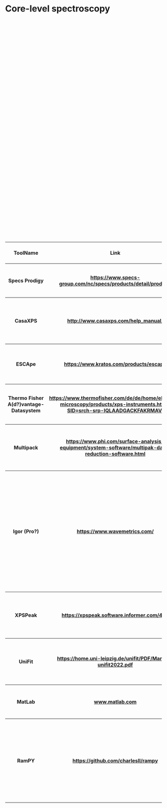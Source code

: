 # Core-level spectroscopy<br>
<table style="width:100%"><br>
<tr><br>
<th>ToolName</th><br>
<th>Link</th><br>
<th>License</th><br>
<th>Importance</th><br>
<th>Description</th><br>
<th>Category</th><br>
<th>Python?</th><br>
<th>Matlab?</th><br>
<th>R?</th><br>
<th>C/C++?</th><br>
<th>OtherLanguage?</th><br>
<th>VersionToStartWith</th><br>
<th>SupportedOS</th><br>
<th>MostImportantUserInterfaceStyle</th><br>
<th>Dependencies</th><br>
<th>Visualization</th><br>
<th>Commens from Mark on importance</th><br>
<th>Unnamed: 17</th><br>
</tr><br>
<tr><br>
<th>Specs Prodigy</th><th><a href="https://www.specs-group.com/nc/specs/products/detail/prodigy/ " target="_top">https://www.specs-group.com/nc/specs/products/detail/prodigy/ </a></th><th>free to use but closed source</th><th>1</th><th>Instrument control and data acquisition for XPS data</th><th>Acquisition, Instrument Control</th><th></th><th></th><th></th><th>x</th><th></th><th>?</th><th>manuals not accessible without login</th><th>GUI</th><th>?</th><th>GUI</th><th>10 (Important to read the output files)</th><th>1</th></tr><br>
<tr><br>
<th>CasaXPS</th><th><a href="http://www.casaxps.com/help_manual/ " target="_top">http://www.casaxps.com/help_manual/ </a></th><th>closed/proprietary</th><th>1</th><th>Specialized tool for analyzing processing and visualizing XPS data.</th><th>Analysis, Processing, Visualization</th><th></th><th></th><th></th><th>x</th><th></th><th>2.3.24</th><th>Win</th><th>GUI</th><th>?</th><th>GUI</th><th>10 (most important)</th><th>1</th></tr><br>
<tr><br>
<th>ESCApe</th><th><a href="https://www.kratos.com/products/escape " target="_top">https://www.kratos.com/products/escape </a></th><th>closed</th><th>1</th><th>Instrument control, data acquisition and analysis for XPS data</th><th>Acquisition, Instrument Control, Analysis, Processing, Visualization</th><th></th><th></th><th></th><th></th><th>?</th><th>n/a</th><th>Win</th><th>GUI</th><th>?</th><th>GUI</th><th>3</th><th>3</th></tr><br>
<tr><br>
<th>Thermo Fisher A(d?)vantage-Datasystem</th><th><a href="https://www.thermofisher.com/de/de/home/electron-microscopy/products/xps-instruments.html?SID=srch-srp-IQLAADGACKFAKRMAVI " target="_top">https://www.thermofisher.com/de/de/home/electron-microscopy/products/xps-instruments.html?SID=srch-srp-IQLAADGACKFAKRMAVI </a></th><th>closed</th><th>1</th><th>Instrument control, data acquisition and analysis for XPS data</th><th>Acquisition, Instrument Control, Analysis, Processing, Visualization</th><th></th><th></th><th></th><th></th><th>?</th><th>n/a</th><th>Win</th><th>GUI</th><th>?</th><th>GUI</th><th>8</th><th>2</th></tr><br>
<tr><br>
<th>Multipack</th><th><a href="https://www.phi.com/surface-analysis-equipment/system-software/multipak-data-reduction-software.html " target="_top">https://www.phi.com/surface-analysis-equipment/system-software/multipak-data-reduction-software.html </a></th><th>closed</th><th>2</th><th>Specialized tool for analyzing processing and visualizing XPS data.</th><th>Analysis, Processing, Visualization</th><th></th><th></th><th></th><th></th><th>?</th><th>9</th><th>Win</th><th>GUI</th><th>?</th><th>GUI</th><th>1</th><th>3</th></tr><br>
<tr><br>
<th>Igor (Pro?)</th><th><a href="https://www.wavemetrics.com/ " target="_top">https://www.wavemetrics.com/ </a></th><th>proprietary</th><th>3</th><th>Proprietary software used in electron spectroscopy since a very long time. A lot of groups (or even individuals) have their own set of routines that they can freely exchange. Can interfac with instruments.</th><th>Acquisition, Analysis</th><th></th><th></th><th></th><th></th><th>?</th><th>?</th><th>Windows, MacOS (better)</th><th>Code and GUI hybrid</th><th>n/a</th><th>?</th><th>3</th><th>3</th></tr><br>
<tr><br>
<th>XPSPeak</th><th><a href="https://xpspeak.software.informer.com/4.1/ " target="_top">https://xpspeak.software.informer.com/4.1/ </a></th><th>open</th><th>3</th><th>Specialized tool for analyzing processing and visualizing XPS data.</th><th>Analysis, Processing, Visualization</th><th></th><th></th><th></th><th></th><th>?</th><th></th><th>Win</th><th>GUI</th><th>?</th><th>GUI</th><th>3</th><th>3</th></tr><br>
<tr><br>
<th>UniFit</th><th><a href="https://home.uni-leipzig.de/unifit/PDF/Manual-unifit2022.pdf " target="_top">https://home.uni-leipzig.de/unifit/PDF/Manual-unifit2022.pdf </a></th><th>closed</th><th>3</th><th>Specialized tool for analyzing processing and visualizing XPS data.</th><th>Analysis, Processing, Visualization</th><th></th><th></th><th></th><th></th><th>?</th><th>2022</th><th>Win</th><th>GUI</th><th>?</th><th>GUI</th><th>10 (important to read the output format)</th><th>1</th></tr><br>
<tr><br>
<th>MatLab</th><th><a href="www.matlab.com" target="_top">www.matlab.com</a></th><th>closed</th><th>3</th><th>General purpose data analysis tool</th><th>Analysis, Processing, Visualization</th><th></th><th></th><th></th><th></th><th>?</th><th>n/a</th><th>n/a</th><th>n/a</th><th>?</th><th>n/a</th><th>10 (important to read the output format)</th><th>1</th></tr><br>
<tr><br>
<th>RamPY</th><th><a href="https://github.com/charlesll/rampy " target="_top">https://github.com/charlesll/rampy </a></th><th>open</th><th>3</th><th>Python software for spectral data processing (IR, Raman, XAS...) </th><th>Analysis</th><th>x</th><th></th><th></th><th></th><th></th><th>v0.4.4</th><th>?</th><th>Scripting</th><th>?</th><th>Python-based</th><th>why is there any need for commercial tools isnt all this just very sophisticated peak fitting of a spectrum, i.e. counts over energy, why so many tools?</th><th></th></tr><br>
</table><br>
